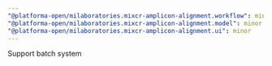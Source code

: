 ```yaml
---
"@platforma-open/milaboratories.mixcr-amplicon-alignment.workflow": minor
"@platforma-open/milaboratories.mixcr-amplicon-alignment.model": minor
"@platforma-open/milaboratories.mixcr-amplicon-alignment.ui": minor
---
```


Support batch system
